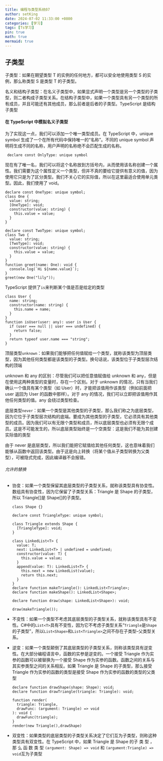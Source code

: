 ```yaml
---
title: 编程与类型系统07
author: setKing
date: 2024-07-02 11:33:00 +0800
categories: [学习]
tags: [Ts学习]
pin: true
math: true
mermaid: true
---
```


## 子类型

子类型：如果在期望类型 T 的实例的任何地方，都可以安全地使用类型 S 的实例，那么称类型 S 是类型 T 的子类型。

名义和结构子类型：在名义子类型中，如果显式声明一个类型是另一个类型的子类型，则二者构成子类型关系。在结构子类型中，如果一个类型具有另一个类型的所有成员，并且可能还有其他成员，那么前者是后者的子类型。TypeScript 是结构子类型

#### 在 TypeScript 中模拟名义子类型

为了实现这一点，我们可以添加一个唯一类型成员。在 TypeScript 中，unique symbol 生成了一个在所有代码中保持唯一的“名称”。不同的 unique symbol 声明将生成不同的名称，用户声明的名称绝不会匹配生成的名称。

```
 declare const OnlyType: unique symbol
```

现在有了唯一名，我们可以将这个名称放到方括号内，从而使用该名称创建一个属性。我们需要为这个属性定义一个类型，但并不真的要给它提供有意义的值，因为使用它只是为了区分类型。我们不关心它的实际值，所以在这里最适合使用单元类型。因此，我们使用了 void。

```
declare const OneType: unique symbol;
class One {
  value: string;
  [OneType]: void;
  constructor(value: string) {
    this.value = value;
  }
}

declare const TwoType: unique symbol;
class Two {
  value: string;
  [TwoType]: void;
  constructor(value: string) {
    this.value = value;
  }
}
function greet(name: One): void {
  console.log(`Hi ${name.value}`);
}
greet(new One("lily"));
```

TypeScript 提供了`is`来判断某个值是否是给定的类型

```
class User {
  name: string;
  constructor(name: string) {
    this.name = name;
  }
}
function isUser(user: any): user is User {
  if (user === null || user === undefined) {
    return false;
  }
  return typeof user.name === "string";
}
```

顶层类型`unknown`：如果我们能够把任何值赋给一个类型，就称该类型为顶层类型，因为其他任何类型都是该类型的子类型。换句话说，该类型位于子类型层次结构的顶端

unknown 和 any 的区别：尽管我们可以把任意值赋值给 unknown 和 any，但是在使用这两种类型的变量时，存在一个区别。对于 unknown 的情况，只有当我们确认一个值具有某个类型（如 User）时，才能把该值用作该类型（例如前面把 user 返回为 User 的函数中那样）。对于 any 的情况，我们可以立即把该值用作其他任何类型的值。any 会绕过类型检查。

底层类型`never`：如果一个类型是其他类型的子类型，那么我们称之为底层类型，因为它位于子类型层次结构的底端。要成为其他类型的子类型，它必须具有其他类型的成员。因为我们可以有无限个类型和成员，所以底层类型也必须有无限个成员。这是不可能发生的，所以底层类型始终是一个空类型：这是我们不能为其创建实际值的类型

由于 never 是底层类型，所以我们能把它赋值给其他任何类型，这也意味着我们能够从函数中返回该类型。由于这是向上转换（将某个值从子类型转换为父类型），可被隐式完成，因此编译器不会报错。

###### 允许的替换

- 协变：如果一个类型保留其底层类型的子类型关系，就称该类型具有协变性。数组具有协变性，因为它保留了子类型关系：Triangle 是 Shape 的子类型，所以 Triangle[]是 Shape[]的子类型。

  ```
  class Shape {}

  declare const TriangleType: unique symbol;

  class Triangle extends Shape {
    [TriangleType]: void;
  }

  class LinkedList<T> {
    value: T;
    next: LinkedList<T> | undefined = undefined;
    constructor(value: T) {
      this.value = value;
    }
    append(value: T): LinkedList<T> {
      this.next = new LinkedList(value);
      return this.next;
    }
  }
  declare function makeTriangle(): LinkedList<Triangle>;
  declare function makeShape(): LinkedList<Shape>;

  declare function draw(shape: LinkedList<Shape>): void;

  draw(makeTriangle());
  ```

- 不变性：如果一个类型不考虑其底层类型的子类型关系，就称该类型具有不变性。C#中的`List<T>`具有不变性，因为它不考虑子类型关系“`Triangle`是`Shape`的子类型”，所以`List<Shape>`和`List<Triangle>`之间不存在子类型–父类型关系。

- 逆变：如果一个类型颠倒了其底层类型的子类型关系，则称该类型具有逆变性。在大部分编程语言中，函数的实参是逆变的。一个接受 Triangle 作为实参的函数可以被替换为一个接受 Shape 作为实参的函数。函数之间的关系与其实参类型之间的关系相反。如果 Triangle 是 Shape 的子类型，那么接受 Triangle 作为实参的函数的类型是接受 Shape 作为实参的函数的类型的父类型

  ```
  declare function drawShape(shape: Shape): void;
  declare function drawTriangle(triangle: Triangle): void;

  function render(
    triangle: Triangle,
    drawFunc: (argument: Triangle) => void
  ): void {
    drawFunc(triangle);
  }
  render(new Triangle(),drawShape)
  ```

- 双变性：如果类型的底层类型的子类型关系决定了它们互为子类型，则称这种类型具有双变性。在 TypeScript 中，如果 Triangle 是 Shape 的子 类 型 ， 那 么 函 数 类 型 `(argument: Shape) => void` 和 `(argument:Triangle) => void`互为子类型
